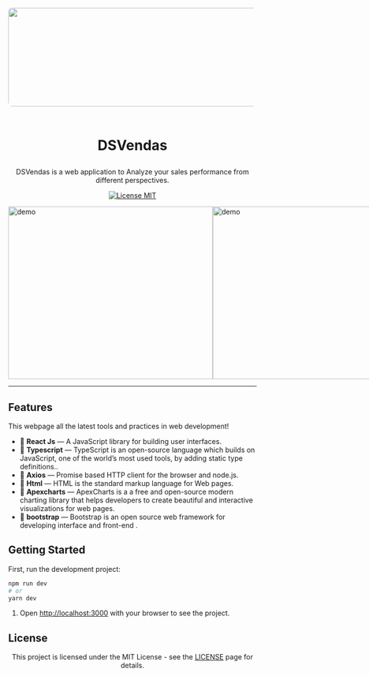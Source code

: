<h1 align="center">
<br>
  <img src="/src/assets/img/banner.png" alt=""  style="object-fit: cover; width: 914px; height:200px;border-radius: 8px;">
<br>

<br>

DSVendas
</h1>

<p align="center">DSVendas is a web application to Analyze your sales performance from different perspectives.</p>

<p align="center">
  <a href="https://opensource.org/licenses/MIT">
    <img src="https://img.shields.io/badge/License-MIT-blue.svg" alt="License MIT">
  </a>
</p>

<div style="display: flex; justify-content: space-between;">
  <img src="[/src/assets/img/home.png](https://github.com/Laerciosantosn/Ds-vendas/blob/main/frontend/src/assets/img/home.png)" alt="demo" height="350" width="415">
  <img src="[src/assets/img/dashboard.png](https://github.com/Laerciosantosn/Ds-vendas/blob/main/frontend/src/assets/img/dashboard.png)" alt="demo" height="350" width="415">
</div>


----

## Features

This webpage all the latest tools and practices in web development!

- 📘 **React Js** — A JavaScript library for building user interfaces.
- 📓 **Typescript** — TypeScript is an open-source language which builds on JavaScript, one of the world’s most used tools, by adding static type definitions..
- 📙 **Axios** — Promise based HTTP client for the browser and node.js.
- 📕 **Html** — HTML is the standard markup language for Web pages.
- 📗 **Apexcharts** — ApexCharts is a a free and open-source modern charting library that helps developers to create beautiful and interactive visualizations for web pages.
- 📘 **bootstrap** — Bootstrap is an open source web framework for developing interface and front-end .



<table>
<thead>

## Getting Started 
 
First, run the development project:

```bash
npm run dev
# or
yarn dev
```

1. Open [http://localhost:3000](http://localhost:3000/episodes) with your browser to see the project.



## License

<div style="text-align: center;">

This project is licensed under the MIT License - see the [LICENSE](https://opensource.org/licenses/MIT) page for details.

</div>